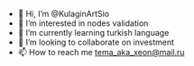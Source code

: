 - 👋 Hi, I’m @KulaginArtSio
- 👀 I’m interested in nodes validation
- 🌱 I’m currently learning turkish language
- 💞️ I’m looking to collaborate on investment
- 📫 How to reach me tema_aka_xeon@mail.ru

<!---
KulaginArtSio/KulaginArtSio is a ✨ special ✨ repository because its `README.md` (this file) appears on your GitHub profile.
You can click the Preview link to take a look at your changes.
--->
